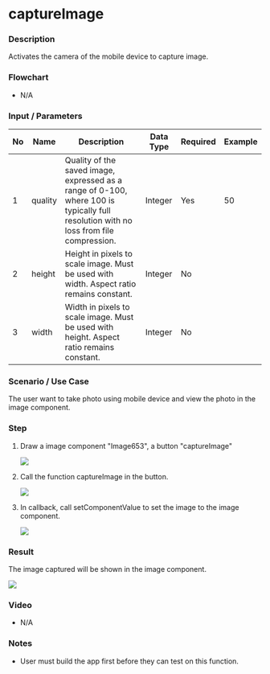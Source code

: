 # captureImage

### Description

Activates the camera of the mobile device to capture image.

### Flowchart

- N/A

### Input / Parameters

| No | Name | Description | Data Type | Required | Example |
| ------ | ------ | ------ |------ | ------ | ------ |
| 1 | quality | Quality of the saved image, expressed as a range of 0-100, where 100 is typically full resolution with no loss from file compression. | Integer | Yes | 50
| 2 | height | Height in pixels to scale image. Must be used with width. Aspect ratio remains constant. | Integer | No |
| 3 | width | Width in pixels to scale image. Must be used with height. Aspect ratio remains constant. | Integer | No |

### Scenario / Use Case

The user want to take photo using mobile device and view the photo in the image component.

### Step

1. Draw a image component "Image653", a button "captureImage"
  
    ![](../../../../document/function/Device/captureImage/captureImage-step-1.png?raw=true)
    
2. Call the function captureImage in the button.

    ![](../../../../document/function/Device/captureImage/captureImage-step-2.png?raw=true)

3. In callback, call setComponentValue to set the image to the image component.

    ![](../../../../document/function/Device/captureImage/captureImage-step-3.png?raw=true)
    
### Result

The image captured will be shown in the image component.

![](../../../../document/function/Device/captureImage/captureImage-result-1.png?raw=true)

### Video

- N/A
<!--[![Video](http://i.imgur.com/Ot5DWAW.png)](https://youtu.be/StTqXEQ2l-Y?t=35s)-->

### Notes

- User must build the app first before they can test on this function.